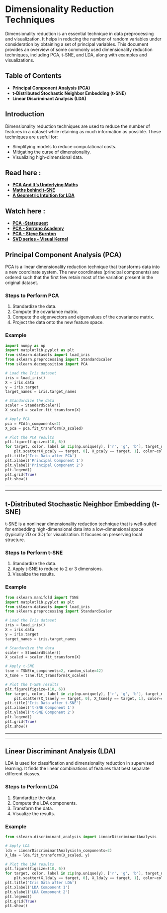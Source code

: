 # Dimensionality Reduction Techniques

Dimensionality reduction is an essential technique in data preprocessing and visualization. It helps in reducing the number of random variables under consideration by obtaining a set of principal variables. This document provides an overview of some commonly used dimensionality reduction techniques, including PCA, t-SNE, and LDA, along with examples and visualizations.

## Table of Contents

- **Principal Component Analysis (PCA)**
- **t-Distributed Stochastic Neighbor Embedding (t-SNE)**
- **Linear Discriminant Analysis (LDA)**

## Introduction

Dimensionality reduction techniques are used to reduce the number of features in a dataset while retaining as much information as possible. These techniques are useful for:
- Simplifying models to reduce computational costs.
- Mitigating the curse of dimensionality.
- Visualizing high-dimensional data.

## Read here :
- **<a href="https://www.analyticsvidhya.com/blog/2021/09/pca-and-its-underlying-mathematical-principles/">PCA And It’s Underlying Maths</a>**
- **<a href="https://towardsdatascience.com/t-sne-behind-the-math-4d213b9ebab8#:~:text=t%2DSNE%20tries%20to%20figure,in%20lower%20dimensions%20as%20well.">Maths behind t-SNE </a>**
- **<a href="https://omarshehata.github.io/lda-explorable/">A Geometric Intuition for LDA</a>**
## Watch here :
- **<a href="https://www.youtube.com/watch?v=FgakZw6K1QQ">PCA -Statsquest</a>**
- **<a href="https://www.youtube.com/watch?v=g-Hb26agBFg">PCA - Serrano Academy</a>**
- **<a href="https://www.youtube.com/watch?v=fkf4IBRSeEc">PCA - Steve Burnton</a>**
- **<a href="https://www.youtube.com/playlist?list=PLWhu9osGd2dB9uMG5gKBARmk73oHUUQZS">SVD series - Visual Kernel</a>**

## Principal Component Analysis (PCA)

PCA is a linear dimensionality reduction technique that transforms data into a new coordinate system. The new coordinates (principal components) are ordered such that the first few retain most of the variation present in the original dataset.

### Steps to Perform PCA

1. Standardize the data.
2. Compute the covariance matrix.
3. Compute the eigenvectors and eigenvalues of the covariance matrix.
4. Project the data onto the new feature space.

### Example

```python
import numpy as np
import matplotlib.pyplot as plt
from sklearn.datasets import load_iris
from sklearn.preprocessing import StandardScaler
from sklearn.decomposition import PCA

# Load the Iris dataset
iris = load_iris()
X = iris.data
y = iris.target
target_names = iris.target_names

# Standardize the data
scaler = StandardScaler()
X_scaled = scaler.fit_transform(X)

# Apply PCA
pca = PCA(n_components=2)
X_pca = pca.fit_transform(X_scaled)

# Plot the PCA results
plt.figure(figsize=(10, 6))
for target, color, label in zip(np.unique(y), ['r', 'g', 'b'], target_names):
    plt.scatter(X_pca[y == target, 0], X_pca[y == target, 1], color=color, label=label, alpha=0.7)
plt.title('Iris Data after PCA')
plt.xlabel('Principal Component 1')
plt.ylabel('Principal Component 2')
plt.legend()
plt.grid(True)
plt.show()

```
<hr>
<hr>

## t-Distributed Stochastic Neighbor Embedding (t-SNE)

t-SNE is a nonlinear dimensionality reduction technique that is well-suited for embedding high-dimensional data into a low-dimensional space (typically 2D or 3D) for visualization. It focuses on preserving local structure.

### Steps to Perform t-SNE

1. Standardize the data.
2. Apply t-SNE to reduce to 2 or 3 dimensions.
3. Visualize the results.

### Example

```python
from sklearn.manifold import TSNE
import matplotlib.pyplot as plt
from sklearn.datasets import load_iris
from sklearn.preprocessing import StandardScaler

# Load the Iris dataset
iris = load_iris()
X = iris.data
y = iris.target
target_names = iris.target_names

# Standardize the data
scaler = StandardScaler()
X_scaled = scaler.fit_transform(X)

# Apply t-SNE
tsne = TSNE(n_components=2, random_state=42)
X_tsne = tsne.fit_transform(X_scaled)

# Plot the t-SNE results
plt.figure(figsize=(10, 6))
for target, color, label in zip(np.unique(y), ['r', 'g', 'b'], target_names):
    plt.scatter(X_tsne[y == target, 0], X_tsne[y == target, 1], color=color, label=label, alpha=0.7)
plt.title('Iris Data after t-SNE')
plt.xlabel('t-SNE Component 1')
plt.ylabel('t-SNE Component 2')
plt.legend()
plt.grid(True)
plt.show()
```

<hr>
<hr>

## Linear Discriminant Analysis (LDA)

LDA is used for classification and dimensionality reduction in supervised learning. It finds the linear combinations of features that best separate different classes.

### Steps to Perform LDA

1. Standardize the data.
2. Compute the LDA components.
3. Transform the data.
4. Visualize the results.

### Example

```python
from sklearn.discriminant_analysis import LinearDiscriminantAnalysis

# Apply LDA
lda = LinearDiscriminantAnalysis(n_components=2)
X_lda = lda.fit_transform(X_scaled, y)

# Plot the LDA results
plt.figure(figsize=(10, 6))
for target, color, label in zip(np.unique(y), ['r', 'g', 'b'], target_names):
    plt.scatter(X_lda[y == target, 0], X_lda[y == target, 1], color=color, label=label, alpha=0.7)
plt.title('Iris Data after LDA')
plt.xlabel('LDA Component 1')
plt.ylabel('LDA Component 2')
plt.legend()
plt.grid(True)
plt.show()


```
